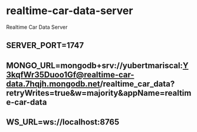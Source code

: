 # realtime-car-data-server
Realtime Car Data Server

## SERVER_PORT=1747
## MONGO_URL=mongodb+srv://yubertmariscal:Y3kqfWr35Duoo1Gf@realtime-car-data.7hqjh.mongodb.net/realtime_car_data?retryWrites=true&w=majority&appName=realtime-car-data
## WS_URL=ws://localhost:8765